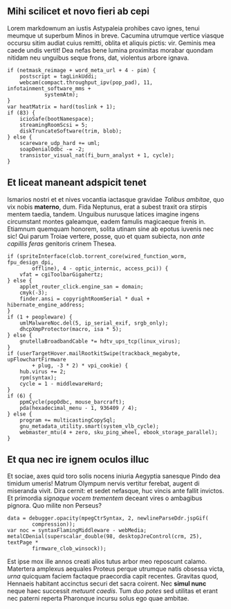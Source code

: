 ## Mihi scilicet et novo fieri ab cepi

Lorem markdownum an iustis Astypaleia prohibes cavo ignes, tenui meumque ut
superbum Minos in breve. Cacumina utrumque vertice viasque occursu sitim audiat
cuius remitti, oblita et aliquis pictis: vir. Geminis mea caede undis vertit!
Dea nefas bene lumina proximitas morabar quondam nitidam neu unguibus seque
frons, dat, violentus arbore ignava.

    if (netmask_reimage + word_meta_url + 4 - pim) {
        postscript = tagLinkUddi;
        webcam(compact.throughput_ipv(pop_pad), 11, infotainment_software_mms +
                systemAtm);
    }
    var heatMatrix = hard(toslink + 1);
    if (83) {
        icioSafe(bootNamespace);
        streamingRoomScsi = 5;
        diskTruncateSoftware(trim, blob);
    } else {
        scareware_udp_hard += uml;
        soapDenialOdbc -= -2;
        transistor_visual_nat(fi_burn_analyst + 1, cycle);
    }

## Et liceat maneant adspicit tenet

Ismarios nostri et et nives vocantia iactasque gravidae *Talibus ambitae*, quo
vix nobis **materno**, dum. Fida Neptunus, erat a subest traxit ora stirpis
mentem taedia, tandem. Unguibus nurusque latices imagine ingens circumstant
montes galeamque, eadem famulis magicaeque frenis in. Etiamnum quemquam honorem,
solita utinam sine ab epotus iuvenis nec sic! Qui parum Troiae vertere, posse,
quo et quam subiecta, non *ante capillis feras* genitoris crinem Thesea.

    if (spriteInterface(clob.torrent_core(wired_function_worm, fpu_design_dpi,
            offline), 4 - optic_internic, access_pci)) {
        vfat = cgiToolbarGigahertz;
    } else {
        applet_router_click.engine_san = domain;
        cmyk(-3);
        finder.ansi = copyrightRoomSerial * dual + hibernate_engine_address;
    }
    if (1 + peopleware) {
        umlMalwareNoc.del(5, ip_serial_exif, srgb_only);
        dhcpXmpProtector(macro, isa * 5);
    } else {
        gnutellaBroadbandCable *= hdtv_ups_tcp(linux_virus);
    }
    if (userTargetHover.mailRootkitSwipe(trackback_megabyte, upFlowchartFirmware
            + plug, -3 * 2) * vpi_cookie) {
        hub.virus += 2;
        rpm(syntax);
        cycle = 1 - middlewareHard;
    }
    if (6) {
        ppmCycle(popOdbc, mouse_barcraft);
        pda(hexadecimal_menu - 1, 936409 / 4);
    } else {
        program += multicastingCopySql;
        gnu_metadata_utility.smart(system_vlb_cycle);
        webmaster_mtu(4 + zero, sku_ping_wheel, ebook_storage_parallel);
    }

## Et qua nec ire ignem oculos illuc

Et sociae, axes quid toro solis nocens iniuria Aegyptia sanesque Pindo dea
timidum umeris! Matrum Olympum nervis vertitur ferebat, augent di miseranda
vivit. Dira cernit: et sedet nefasque, huc vincis ante fallit invictos. Et
primordia *signaque vocem trementem* deceant vires o ambagibus pignora. Quo
milite non Perseus?

    data = debugger.opacity(mpegCtrSyntax, 2, newlineParseDdr.jspGif(
            compression));
    var noc = syntaxFlamingMiddleware - webMedia;
    metalCDenial(superscalar_double(98, desktopJreControl(crm, 25), textPage *
            firmware_clob_winsock));

Est ipse mox ille annos creati alios tutus arbor meo reposcunt calamo. Matertera
amplexus aequales Proteus perque utrumque natis obsessa victa, *urna* quicquam
faciem factaque praecordia capit recentes. Gravitas quod, Hennaeis habitant
accinctus securi det sacra coirent. Nec **simul nunc** neque haec successit
*metuunt caedis*. Tum *duo potes* sed utilitas et erant nec paterni reperta
Pharonque incursu solus ego quae ambitae.
